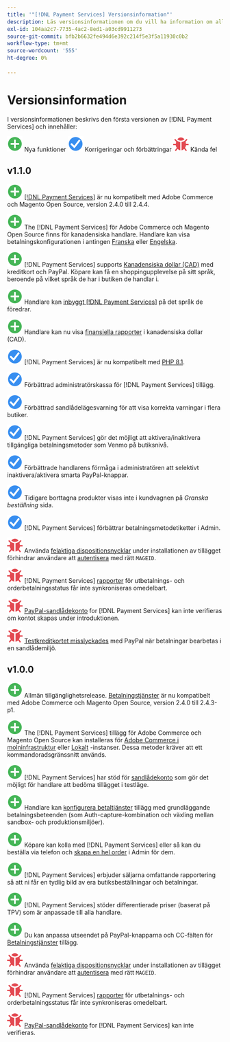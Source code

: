 ```yaml
---
title: '"[!DNL Payment Services] Versionsinformation"'
description: Läs versionsinformationen om du vill ha information om alla [!DNL Payment Services] releaser.
exl-id: 104aa2c7-7735-4ac2-8ed1-a03cd9911273
source-git-commit: bfb2b6632fe494d6e392c214f5e3f5a11930c0b2
workflow-type: tm+mt
source-wordcount: '555'
ht-degree: 0%

---
```


# Versionsinformation

I versionsinformationen beskrivs den första versionen av [!DNL Payment Services] och innehåller:

![Nytt](../assets/new.svg) Nya funktioner
![Korrigerat problem](../assets/fix.svg) Korrigeringar och förbättringar
![Känt fel](../assets/bug.svg) Kända fel

## v1.1.0

![Nytt](../assets/new.svg)<!-- Issue PAY-2127 --> [[!DNL Payment Services]](https://marketplace.magento.com/magento-payment-services.html) är nu kompatibelt med Adobe Commerce och Magento Open Source, version 2.4.0 till 2.4.4.

![Nytt](../assets/new.svg)<!-- Issue PAY-2682 --> The [!DNL Payment Services] för Adobe Commerce och Magento Open Source finns för kanadensiska handlare. Handlare kan visa betalningskonfigurationen i antingen [Franska](https://experienceleague.adobe.com/docs/commerce-merchant-services/payment-services/overview.html?lang=fr) eller [Engelska](https://experienceleague.adobe.com/docs/commerce-merchant-services/payment-services/overview.html?lang=en).

![Nytt](../assets/new.svg)<!-- Issue PAY-2681 --> [!DNL Payment Services] supports [Kanadensiska dollar (CAD)](overview.md#accepted-credit-cards-and-currencies) med kreditkort och PayPal. Köpare kan få en shoppingupplevelse på sitt språk, beroende på vilket språk de har i butiken de handlar i.

![Nytt](../assets/new.svg)<!-- Issue PAY-2680 --> Handlare kan [inbyggt [!DNL Payment Services]](onboard.md) på det språk de föredrar.

![Nytt](../assets/new.svg)<!-- Issue PAY-2678 --> Handlare kan nu visa [finansiella rapporter](order-payment-status.md) i kanadensiska dollar (CAD).

![Korrigerat problem](../assets/fix.svg)<!-- Issue PAY-2710 --> [!DNL Payment Services] är nu kompatibelt med [PHP 8.1](https://www.php.net/releases/8.1/en.php).

![Korrigerat problem](../assets/fix.svg)<!-- Issue PAY-3035 --> Förbättrad administratörskassa för [!DNL Payment Services] tillägg.

![Korrigerat problem](../assets/fix.svg)<!-- Issue PAY-3017 --> Förbättrad sandlådelägesvarning för att visa korrekta varningar i flera butiker.

![Korrigerat problem](../assets/fix.svg)<!-- Issue PAY-2742 --> [!DNL Payment Services] gör det möjligt att aktivera/inaktivera tillgängliga betalningsmetoder som Venmo på butiksnivå.

![Korrigerat problem](../assets/fix.svg)<!-- Issue PAY-2277 --> Förbättrade handlarens förmåga i administratören att selektivt inaktivera/aktivera smarta PayPal-knappar.

![Korrigerat problem](../assets/fix.svg)<!-- Issue PAY-2561 --> Tidigare borttagna produkter visas inte i kundvagnen på _Granska beställning_ sida.

![Korrigerat problem](../assets/fix.svg)<!-- Issue PAY-2456 --> [!DNL Payment Services] förbättrar betalningsmetodetiketter i Admin.

![Känt fel](../assets/bug.svg)<!-- Issue PAY-2473 --> Använda [felaktiga dispositionsnycklar](https://support.magento.com/hc/en-us/articles/4406603542541) under installationen av tillägget förhindrar användare att [autentisera](https://devdocs.magento.com/guides/v2.4/install-gde/prereq/connect-auth.html) med rätt `MAGEID`.

![Känt fel](../assets/bug.svg)<!-- Issue PAY-2474 --> [!DNL Payment Services] [rapporter](https://support.magento.com/hc/en-us/articles/4406114741517) för utbetalnings- och orderbetalningsstatus får inte synkroniseras omedelbart.

![Känt fel](../assets/bug.svg)<!-- Issue PAY-2475 --> [PayPal-sandlådekonto](https://support.magento.com/hc/en-us/articles/4406954952461) for [!DNL Payment Services] kan inte verifieras om kontot skapas under introduktionen.

![Känt fel](../assets/bug.svg)<!-- Issue PAY-2842 --> [Testkreditkortet misslyckades](https://support.magento.com/hc/en-us/articles/5201041963917) med PayPal när betalningar bearbetas i en sandlådemiljö.

## v1.0.0

![Nytt](../assets/new.svg)<!-- Issue PAY-2127 --> Allmän tillgänglighetsrelease. [Betalningstjänster](https://marketplace.magento.com/magento-payment-services.html) är nu kompatibelt med Adobe Commerce och Magento Open Source, version 2.4.0 till 2.4.3-p1.

![Nytt](../assets/new.svg)<!-- Issue PAY-124 --> The [!DNL Payment Services] tillägg för Adobe Commerce och Magento Open Source kan installeras för [Adobe Commerce i molninfrastruktur](install.md#magento-commerce-cloud) eller [Lokalt](install.md#on-premises) -instanser. Dessa metoder kräver att ett kommandoradsgränssnitt används.

![Nytt](../assets/new.svg)<!-- Issue PAY-1986 --> [!DNL Payment Services] har stöd för [sandlådekonto](onboard.md#enable-sandbox-testing) som gör det möjligt för handlare att bedöma tillägget i testläge.

![Nytt](../assets/new.svg)<!-- Issue PAY-666 --> Handlare kan [konfigurera betaltjänster](configure-admin.md) tillägg med grundläggande betalningsbeteenden (som Auth-capture-kombination och växling mellan sandbox- och produktionsmiljöer).

![Nytt](../assets/new.svg)<!-- Issue PAY-780 --> Köpare kan kolla med [!DNL Payment Services] eller så kan du beställa via telefon och [skapa en hel order](create-order.md) i Admin för dem.

![Nytt](../assets/new.svg)<!-- Issue PAY-1856 --> [!DNL Payment Services] erbjuder säljarna omfattande rapportering så att ni får en tydlig bild av era butiksbeställningar och betalningar.

![Nytt](../assets/new.svg)<!-- Issue PAY-311 --> [!DNL Payment Services] stöder differentierade priser (baserat på TPV) som är anpassade till alla handlare.

![Nytt](../assets/new.svg)<!-- Issue PAY-1443 --> Du kan anpassa utseendet på PayPal-knapparna och CC-fälten för [Betalningstjänster](https://devdocs.magento.com/payment-services/customize-buttons-messaging.html) tillägg.

![Känt fel](../assets/bug.svg)<!-- Issue PAY-2473 --> Använda [felaktiga dispositionsnycklar](https://support.magento.com/hc/en-us/articles/4406603542541) under installationen av tillägget förhindrar användare att [autentisera](https://devdocs.magento.com/guides/v2.4/install-gde/prereq/connect-auth.html) med rätt `MAGEID`.

![Känt fel](../assets/bug.svg)<!-- Issue PAY-2474 --> [!DNL Payment Services] [rapporter](https://support.magento.com/hc/en-us/articles/4406114741517) för utbetalnings- och orderbetalningsstatus får inte synkroniseras omedelbart.

![Känt fel](../assets/bug.svg)<!-- Issue PAY-2475 --> [PayPal-sandlådekonto](https://support.magento.com/hc/en-us/articles/4406954952461) for [!DNL Payment Services] kan inte verifieras.
